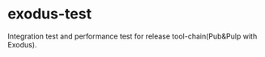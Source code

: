 # exodus-test
Integration test and performance test for release tool-chain(Pub&amp;Pulp with Exodus).
